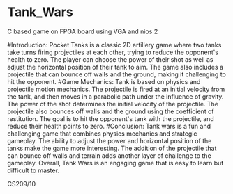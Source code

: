 # Tank_Wars
C based game on FPGA board using VGA and nios 2

#Introduction: 
Pocket Tanks is a classic 2D artillery game where two tanks take turns firing projectiles at each other, trying to reduce the opponent's health to zero. The player can choose the power of their shot as well as adjust the horizontal position of their tank to aim. The game also includes a projectile that can bounce off walls and the ground, making it challenging to hit the opponent.
#Game Mechanics: 
Tank is based on physics and projectile motion mechanics. The projectile is fired at an initial velocity from the tank, and then moves in a parabolic path under the influence of gravity. The power of the shot determines the initial velocity of the projectile. The projectile also bounces off walls and the ground using the coefficient of restitution. The goal is to hit the opponent's tank with the projectile, and reduce their health points to zero.
#Conclusion: 
Tank wars is a fun and challenging game that combines physics mechanics and strategic gameplay. The ability to adjust the power and horizontal position of the tanks make the game more interesting. The addition of the projectile that can bounce off walls and terrain adds another layer of challenge to the gameplay. Overall, Tank Wars is an engaging game that is easy to learn but difficult to master.

CS209/10

